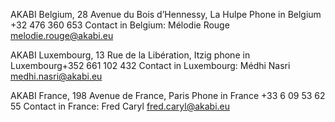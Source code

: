 AKABI Belgium, 28 Avenue du Bois d’Hennessy, La Hulpe
Phone in Belgium +32 476 360 653
Contact in Belgium: Mélodie Rouge <melodie.rouge@akabi.eu>

AKABI Luxembourg, 13 Rue de la Libération, Itzig
phone in Luxembourg+352 661 102 432
Contact in Luxembourg: Médhi Nasri <medhi.nasri@akabi.eu>

AKABI France, 198 Avenue de France, Paris
Phone in France +33 6 09 53 62 55
Contact in France: Fred Caryl <fred.caryl@akabi.eu>